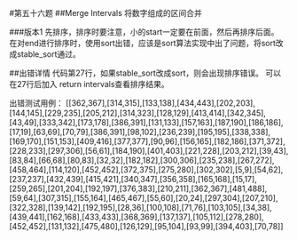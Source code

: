 #第五十六题
##Merge Intervals
将数字组成的区间合并

###版本1
先排序，排序时要注意，小的start一定要在前面，然后再排序后面。
在对end进行排序时，使用sort出错，应该是sort算法实现中出了问题，将sort改成stable_sort通过。

##出错详情
代码第27行，如果stable_sort改成sort，则会出现排序错误。
可以在27行后加入 return intervals查看排序结果。

出错测试用例：
[[362,367],[314,315],[133,138],[434,443],[202,203],[144,145],[229,235],[205,212],[314,323],[128,129],[413,414],[342,345],[43,49],[333,342],[173,178],[386,391],[131,133],[157,163],[187,190],[186,186],[17,19],[63,69],[70,79],[386,391],[98,102],[236,239],[195,195],[338,338],[169,170],[151,153],[409,416],[377,377],[90,96],[156,165],[182,186],[371,372],[228,233],[297,306],[56,61],[184,190],[401,403],[221,228],[203,212],[39,43],[83,84],[66,68],[80,83],[32,32],[182,182],[300,306],[235,238],[267,272],[458,464],[114,120],[452,452],[372,375],[275,280],[302,302],[5,9],[54,62],[237,237],[432,439],[415,421],[340,347],[356,358],[165,168],[15,17],[259,265],[201,204],[192,197],[376,383],[210,211],[362,367],[481,488],[59,64],[307,315],[155,164],[465,467],[55,60],[20,24],[297,304],[207,210],[322,328],[139,142],[192,195],[28,36],[100,108],[71,76],[103,105],[34,38],[439,441],[162,168],[433,433],[368,369],[137,137],[105,112],[278,280],[452,452],[131,132],[475,480],[126,129],[95,104],[93,99],[394,403],[70,78]]